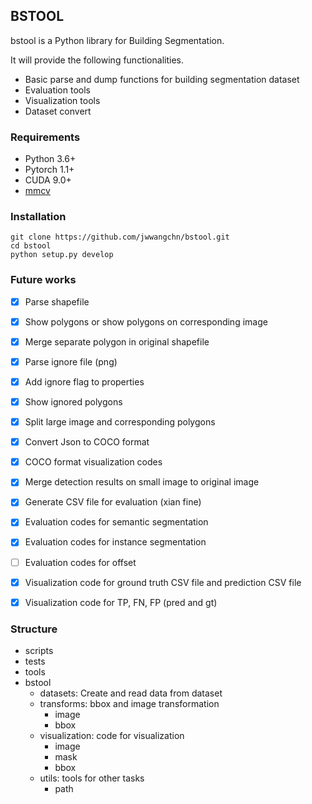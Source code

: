 ## BSTOOL
bstool is a Python library for Building Segmentation.

It will provide the following functionalities.

- Basic parse and dump functions for building segmentation dataset
- Evaluation tools
- Visualization tools
- Dataset convert

### Requirements

- Python 3.6+
- Pytorch 1.1+
- CUDA 9.0+
- [mmcv](https://github.com/open-mmlab/mmcv)

### Installation
```
git clone https://github.com/jwwangchn/bstool.git
cd bstool
python setup.py develop
```

### Future works
- [x] Parse shapefile
- [x] Show polygons or show polygons on corresponding image
- [x] Merge separate polygon in original shapefile
- [x] Parse ignore file (png)
- [x] Add ignore flag to properties
- [x] Show ignored polygons
- [x] Split large image and corresponding polygons
- [x] Convert Json to COCO format
- [x] COCO format visualization codes
- [x] Merge detection results on small image to original image
- [x] Generate CSV file for evaluation (xian fine)
- [x] Evaluation codes for semantic segmentation
- [x] Evaluation codes for instance segmentation
- [ ] Evaluation codes for offset
- [x] Visualization code for ground truth CSV file and prediction CSV file
- [x] Visualization code for TP, FN, FP (pred and gt)


### Structure
- scripts
- tests
- tools
- bstool
    - datasets:         Create and read data from dataset
    - transforms:       bbox and image transformation
        - image
        - bbox
    - visualization:    code for visualization
        - image
        - mask
        - bbox
    - utils:            tools for other tasks
        - path